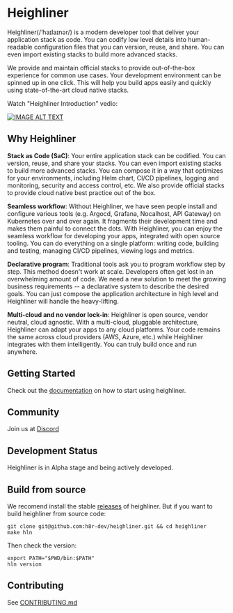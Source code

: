# Heighliner

Heighliner(/’haɪlaɪnər/) is a modern developer tool that deliver your application stack as code. You can codify low level details into human-readable configuration files that you can version, reuse, and share. You can even import existing stacks to build more advanced stacks.

We provide and maintain official stacks to provide out-of-the-box experience for common use cases. Your development environment can be spinned up in one click. This will help you build apps easily and quickly using state-of-the-art cloud native stacks.

Watch "Heighliner Introduction" vedio:

[![IMAGE ALT TEXT](https://heighliner.dev/img/homepage/video-poster.png)](https://www.youtube.com/watch?v=74KZT-WW-lk&ab_channel=Heighliner "Heighliner Introduction")

## Why Heighliner
**Stack as Code (SaC)**: Your entire application stack can be codified. You can version, reuse, and share your stacks. You can even import existing stacks to build more advanced stacks. You can compose it in a way that optimizes for your environments, including Helm chart, CI/CD pipelines, logging and monitoring, security and access control, etc. We also provide official stacks to provide cloud native best practice out of the box.

**Seamless workflow**: Without Heighliner, we have seen people install and configure various tools (e.g. Argocd, Grafana, Nocalhost, API Gateway) on Kubernetes over and over again. It fragments their development time and makes them painful to connect the dots. With Heighliner, you can enjoy the seamless workflow for developing your apps, integrated with open source tooling. You can do everything on a single platform: writing code, building and testing, managing CI/CD pipelines, viewing logs and metrics.

**Declarative program**: Traditional tools ask you to program workflow step by step. This method doesn't work at scale. Developers often get lost in an overwhelming amount of code. We need a new solution to meet the growing business requirements -- a declarative system to describe the desired goals. You can just compose the application architecture in high level and Heighliner will handle the heavy-lifting.

**Multi-cloud and no vendor lock-in**: Heighliner is open source, vendor neutral, cloud agnostic. With a multi-cloud, pluggable architecture, Heighliner can adapt your apps to any cloud platforms. Your code remains the same across cloud providers (AWS, Azure, etc.) while Heighliner integrates with them intelligently. You can truly build once and run anywhere.

## Getting Started

Check out the [documentation](https://heighliner.dev/docs/getting_started/installation) on how to start using heighliner.

## Community
Join us at [Discord](https://discord.gg/anRxH5uk)

## Development Status

Heighliner is in Alpha stage and being actively developed.

## Build from source

We recomend install the stable [releases](https://github.com/h8r-dev/heighliner/releases) of heighliner. But if you want to build heighliner from source code:

```shell
git clone git@github.com:h8r-dev/heighliner.git && cd heighliner
make hln
```

Then check the version:
```
export PATH="$PWD/bin:$PATH"
hln version
```

## Contributing

See [CONTRIBUTING.md](CONTRIBUTING.md)
